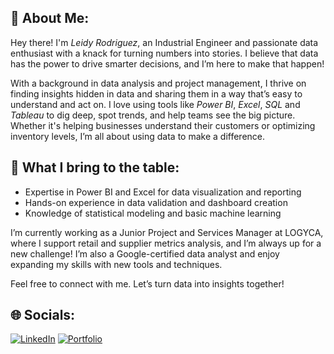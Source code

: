 ## 💫 About Me:

Hey there! I'm *Leidy Rodriguez*, an Industrial Engineer and passionate data enthusiast with a knack for turning numbers into stories. I believe that data has the power to drive smarter decisions, and I’m here to make that happen!

With a background in data analysis and project management, I thrive on finding insights hidden in data and sharing them in a way that’s easy to understand and act on. I love using tools like *Power BI*, *Excel*, *SQL* and *Tableau* to dig deep, spot trends, and help teams see the big picture. Whether it's helping businesses understand their customers or optimizing inventory levels, I’m all about using data to make a difference.

## 🌟 What I bring to the table:

- Expertise in Power BI and Excel for data visualization and reporting
- Hands-on experience in data validation and dashboard creation
- Knowledge of statistical modeling and basic machine learning

I’m currently working as a Junior Project and Services Manager at LOGYCA, where I support retail and supplier metrics analysis, and I’m always up for a new challenge! I’m also a Google-certified data analyst and enjoy expanding my skills with new tools and techniques.

Feel free to connect with me. Let’s turn data into insights together!

## 🌐 Socials:

[![LinkedIn](https://img.shields.io/badge/LinkedIn-0A66C2?style=for-the-badge&logo=linkedin&logoColor=white)](https://www.linkedin.com/in/leidyra/)
[![Portfolio](https://img.shields.io/badge/Portfolio-000000?style=for-the-badge&logo=github&logoColor=white)](https://ladybrxs.github.io/Portfolio/)
